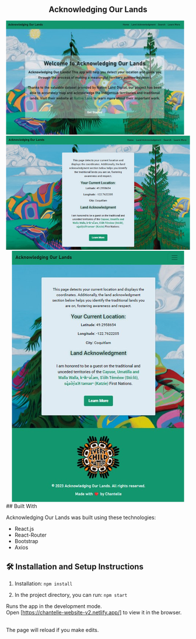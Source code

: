 <h2 align="center">
Acknowledging Our Lands <br/>
</h2>

<div>
<img src="./homePageDesktop.jpg" alt="home page desktop view"/>
</div>

<div align="center">
<img src="./desktop.jpg" alt="demo"/>
</div>

<div align="center">
    <img src="./land.jpg" alt="demo"/>
</div>
## Built With

Acknowledging Our Lands was built using these technologies:

- React.js
- React-Router
- Bootstrap
- Axios

## 🛠 Installation and Setup Instructions

1. Installation: `npm install`

2. In the project directory, you can run: `npm start`

Runs the app in the development mode.\
Open [https://chantelle-website-v2.netlify.app/] to view it in the browser.

</br> 
The page will reload if you make edits.
